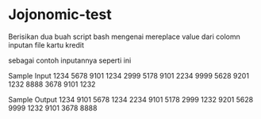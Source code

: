 # Jojonomic-test
Berisikan dua buah script bash mengenai mereplace value dari colomn inputan file kartu kredit

sebagai contoh inputannya seperti ini 

Sample Input
1234 5678 9101 1234
2999 5178 9101 2234
9999 5628 9201 1232
8888 3678 9101 1232

Sample Output
1234 9101 5678 1234
2234 9101 5178 2999
1232 9201 5628 9999
1232 9101 3678 8888
